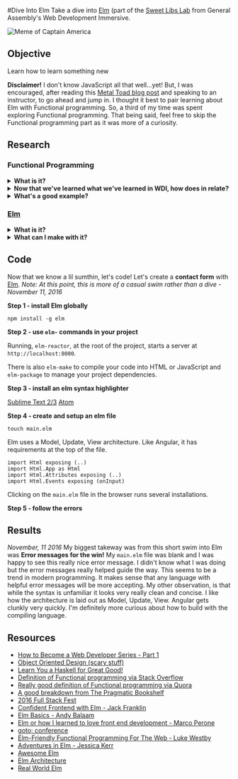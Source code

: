 #Dive Into Elm
Take a dive into [Elm][13] (part of the [Sweet Libs Lab][1] from General Assembly's Web Development Immersive.

![Meme of Captain America][26]

## Objective

Learn how to learn something new

**Disclaimer!** I don't know JavaScript all that well...yet! But, I was encouraged, after reading this [Metal Toad blog post][2] and speaking to an instructor, to go ahead and jump in. I thought it best to pair learning about Elm with Functional programming. So, a third of my time was spent exploring Functional programming. That being said, feel free to skip the Functional programming part as it was more of a curiosity.

## Research

### Functional Programming

<details>
  <summary><strong>What is it?</strong></summary>

  * What I know so far:
    - It's another programming paradigm.
    - It has something to do with _side effects_ i.e. stuff I write can cause things to happen that I didn't want.
  * After researching:
    - "Functional Programming, as far as I understand it, seeks to describe what you want done rather than specify how you want something done." [via Stack Overflow][7]
    - "Functional programming is a paradigm which concentrates on computing results rather than on performing actions." [via Quora][8]
    - "Functional code is characterised by one thing: the absence of side effects. It doesn’t rely on data outside the current function, and it doesn’t change data that exists outside the current function."[Mary Rose Cook][10]

</details>

<details>
  <summary><strong>Now that we've learned what we've learned in WDI, how does in relate?</strong></summary>

  * Apparently jQuery is a ["hybrid functional/imperative language"][7].
  * So far we've been building things using functions with implicit and explicit return values. Purely, Functional languages limits the _side effects_ of functions. Objects are immutable as opposed to being iterated on.

</details>

<details>
  <summary><strong>What's a good example?</strong></summary>

  * [Mary Rose Cook][10] provides the following:

  This is an unfunctional function:
  
  ```
  a = 0
  def increment():
    global a
    a += 1
  ```

  This is a functional function:

  ```
  def increment(a):
    return a + 1
  ```

</details>

### [Elm][13]

<details>
  <summary><strong>What is it?</strong></summary>

  * **Elm is a functional language that compiles to JavaScript**

  * Straight from the source, "Elm compiles to JavaScript, so trying out Elm is easy. Convert a small part of your app to Elm and embed it in JS." [http://elm-lang.org/][13]

  * It's alternative to writing JavaScript. "Elm is a cutting-edge functional programming language that you can use instead of JavaScript - or alongside it" [Richard Feldman][14]

  * It's _revolutionizing_ and _changing the game_ for Javascripteers.

  * You had me at "friendly errors". 
  "Elm is about:
    - No runtime errors in practice. No null. No undefined is not a function.
    - Friendly error messages that help you add features more quickly.
    - Well-architected code that stays well-architected as your app grows.
    - Automatically enforced semantic versioning for all Elm packages."
    [An Introduction to Elm][21]

</details>

<details>
  <summary><strong>What can I make with it?</strong></summary>

  * You can make anything that you would want to make with JavaScript.

</details>

## Code

Now that we know a lil sumthin, let's code! Let's create a **contact form** with [Elm][13].
_Note: At this point, this is more of a casual swim rather than a dive - November 11, 2016_

  **Step 1 - install Elm globally**
  
  `npm install -g elm`

  **Step 2 - use `elm-` commands in your project**

  Running, `elm-reactor`, at the root of the project, starts a server at `http://localhost:8000`.

  There is also `elm-make` to compile your code into HTML or JavaScript and `elm-package` to manage your project dependencies.

  **Step 3 - install an elm syntax highlighter**

  [Sublime Text 2/3][23]
  [Atom][24]

  **Step 4 - create and setup an elm file**

  `touch main.elm`

  Elm uses a Model, Update, View architecture. Like Angular, it has requirements at the top of the file.

  ```
  import Html exposing (..)
  import Html.App as Html
  import Html.Attributes exposing (..)
  import Html.Events exposing (onInput)
  ```

  Clicking on the `main.elm` file in the browser runs several installations.

  **Step 5 - follow the errors**

## Results
  _November, 11 2016_
  My biggest takeway was from this short swim into Elm was **Error messages for the win!**
  My `main.elm` file was blank and I was happy to see this really nice error message. I didn't know what I was doing but the error messages really helped guide the way. This seems to be a trend in modern programming. It makes sense that any language with helpful error messages will be more accepting. My other observation, is that while the syntax is unfamiliar it looks very really clean and concise. I like how the architecture is laid out as Model, Update, View. Angular gets clunkly very quickly. I'm definitely more curious about how to build with the compiling language.

## Resources

- [How to Become a Web Developer Series - Part 1][3]
- [Object Oriented Design (scary stuff)][5]
- [Learn You a Haskell for Great Good!][6]
- [Definition of Functional programming via Stack Overflow][7]
- [Really good definition of Functional programming via Quora][8]
- [A good breakdown from The Pragmatic Bookshelf][9]
- [2016 Full Stack Fest][12]
- [Confident Frontend with Elm - Jack Franklin][11]
- [Elm Basics - Andy Balaam][15]
- [Elm or how I learned to love front end development - Marco Perone][16]
- [goto; conference][17]
- [Elm-Friendly Functional Programming For The Web - Luke Westby][18]
- [Adventures in Elm - Jessica Kerr][19]
- [Awesome Elm][20]
- [Elm Architecture][22]
- [Real World Elm][25]


[1]:https://github.com/ga-wdi-exercises/sweet-libs
[2]:http://www.metaltoad.com/blog/on-javascript
[3]:http://aestheticio.com/how-to-become-a-web-developer-part-1/
[4]:http://aestheticio.com/become-web-developer-part-3-object-oriented-design/
[5]:http://butunclebob.com/ArticleS.UncleBob.PrinciplesOfOod
[6]:http://learnyouahaskell.com/
[7]:http://stackoverflow.com/questions/602444/what-is-functional-declarative-and-imperative-programming
[8]:https://www.quora.com/What-is-functional-programming
[9]:https://pragprog.com/magazines/2013-01/functional-programming-basics
[10]:https://maryrosecook.com/blog/post/a-practical-introduction-to-functional-programming
[11]:https://www.youtube.com/watch?v=rDQ22Yg3Fms
[12]:https://2016.fullstackfest.com/
[13]:http://elm-lang.org/
[14]:https://www.youtube.com/watch?v=zBHB9i8e3Kc
[15]:https://www.youtube.com/watch?v=g48K6ABfRzA
[16]:https://www.youtube.com/watch?v=DX28Hyn8gQw
[17]:http://gotocon.com/
[18]:https://www.youtube.com/watch?v=tN5UmM2yZPY
[19]:https://www.youtube.com/watch?v=cgXhMc8M4X4
[20]:https://github.com/isRuslan/awesome-elm
[21]:https://guide.elm-lang.org/
[22]:https://github.com/evancz/elm-architecture-tutorial/
[23]:https://github.com/deadfoxygrandpa/Elm.tmLanguage
[24]:https://atom.io/packages/language-elm
[25]:http://engineering.truqu.com/
[26]:http://i.imgur.com/GAP7p8b.gif
